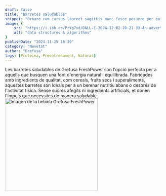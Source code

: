 ```yaml
---
draft: false
title: "Barretes saludables"
snippet: "Ornare cum cursus laoreet sagittis nunc fusce posuere per euismod dis vehicula a, semper fames lacus maecenas dictumst pulvinar neque enim non potenti. Torquent hac sociosqu eleifend potenti."
image: {
    src: "https://i.ibb.co/PzYg7vd/DALL-E-2024-12-02-20-21-33-An-advertisement-for-Grefusa-s-new-healthy-and-energetic-snack-bars-The-i.webp",
    alt: "data structures & algorithms"
}
publishDate: "2024-11-25 16:39"
category: "Novetat"
author: "Grefusa"
tags: [Proteïna, Preentrenament, Natural]
---
```


<div class="container flex flex-row-reverse items-center">
  <div class="text text-justify flex-1">
    <div>
      Les barretes saludables de Grefusa FreshPower són l'opció perfecta per a aquells que busquen una font d'energia natural i equilibrada. Fabricades amb ingredients de qualitat, com cereals, fruits secs i superaliments, aquestes barretes són ideals per a un berenar nutritiu abans o després de l'activitat física. Sense sucres afegits ni ingredients artificials, et donen l'impuls que necessites de manera saludable.
    </div>
  </div>
  <div class="image flex-1 rounded-md">
    <img class= "rounded-md" src="https://i.ibb.co/PFwSjGC/Imagen-de-Whats-App-2024-12-02-a-las-16-21-56-4c6774d2.jpg" alt="Imagen de la bebida Grefusa FreshPower" width="300">
  </div>
</div>
